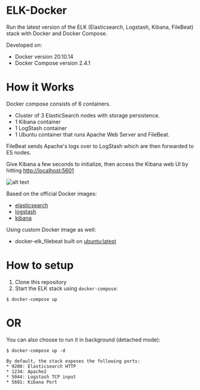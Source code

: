 # ELK-Docker

Run the latest version of the ELK (Elasticsearch, Logstash, Kibana, FileBeat) stack with Docker and Docker Compose.

Developed on: 
* Docker version 20.10.14
* Docker Compose version 2.4.1

# How it Works

Docker compose consists of 6 containers.
* Cluster of 3 ElasticSearch nodes with storage persistence.
* 1 Kibana container
* 1 LogStash container
* 1 Ubuntu container that runs Apache Web Server and FileBeat.

FileBeat sends Apache's logs over to LogStash which are then forwarded to ES nodes.

Give Kibana a few seconds to initialize, then access the Kibana web UI by hitting
[http://localhost:5601](http://localhost:5601)

![alt text](http://davegarry.com/wp-content/uploads/2020/09/image-2.png)

Based on the official Docker images:

* [elasticsearch](https://www.docker.elastic.co/r/elasticsearch/elasticsearch:8.1.3)
* [logstash](https://www.docker.elastic.co/r/logstash/logstash:8.1.3)
* [kibana](https://www.docker.elastic.co/r/kibana/kibana:8.1.3)

Using custom Docker image as well: 
* docker-elk_filebeat built on [ubuntu:latest](https://hub.docker.com/layers/ubuntu/library/ubuntu/latest/images/sha256-c27987afd3fd8234bcf7a81e46cf86c2c4c10ef06e80f0869c22c6ff22b29f9d?context=explore)


# How to setup 

1. Clone this repository
2. Start the ELK stack using `docker-compose`:
```console
$ docker-compose up
```
# OR
You can also choose to run it in background (detached mode):
```console
$ docker-compose up -d
```
<!-- 3. Test using sample log files 
```console
wget https://download.elastic.co/demos/kibana/gettingstarted/logs.jsonl.gz
gunzip logs.jsonl.gz
cat logs.jsonl | nc localhost 5000 -->
```
By default, the stack exposes the following ports:
* 9200: Elasticsearch HTTP
* 1234: Apache2
* 5044: Logstash TCP input
* 5601: Kibana Port